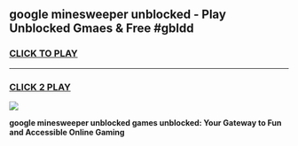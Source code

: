 
## google minesweeper unblocked - Play Unblocked Gmaes & Free #gbldd
<h3>
<a href="https://news.freeplayer.one?title=google_minesweeper_unblocked&ref=24F">CLICK TO PLAY</a></h3>
<hr>

<h3>
<a href="https://news.freeplayer.one?title=google_minesweeper_unblocked&ref=24F">CLICK 2 PLAY</a>
  
</h3>

<a href="https://news.freeplayer.one?title=google_minesweeper_unblocked&ref=24F/"><img src="https://clearcache.store/games.png"></a>


**google minesweeper unblocked games unblocked: Your Gateway to Fun and Accessible Online Gaming**
